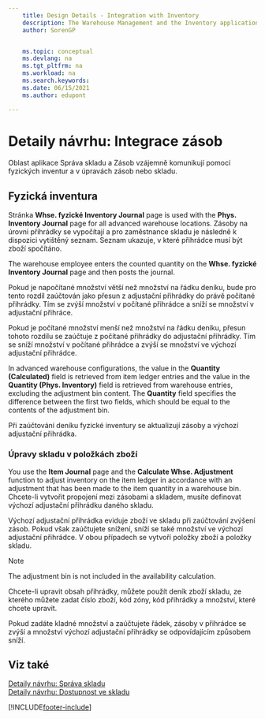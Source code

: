 ```yaml
---
    title: Design Details - Integration with Inventory
    description: The Warehouse Management and the Inventory application area interact with one another in physical inventory and in inventory or warehouse adjustment.
    author: SorenGP


    ms.topic: conceptual
    ms.devlang: na
    ms.tgt_pltfrm: na
    ms.workload: na
    ms.search.keywords:
    ms.date: 06/15/2021
    ms.author: edupont

---
```

# Detaily návrhu: Integrace zásob
Oblast aplikace Správa skladu a Zásob vzájemně komunikují pomocí fyzických inventur a v úpravách zásob nebo skladu.

## Fyzická inventura
Stránka **Whse. fyzické Inventory Journal** page is used with the **Phys. Inventory Journal** page for all advanced warehouse locations. Zásoby na úrovni přihrádky se vypočítají a pro zaměstnance skladu je následně k dispozici vytištěný seznam. Seznam ukazuje, v které přihrádce musí být zboží spočítáno.

The warehouse employee enters the counted quantity on the **Whse. fyzické Inventory Journal** page and then posts the journal.

Pokud je napočítané množství větší než množství na řádku deníku, bude pro tento rozdíl zaúčtován jako přesun z adjustační přihrádky do právě počítané přihrádky. Tím se zvýší množství v počítané přihrádce a sníží se množství v adjustační přihráce.

Pokud je počítané množství menší než množství na řádku deníku, přesun tohoto rozdílu se zaúčtuje z počítané přihrádky do adjustační přihrádky. Tím se sníží množství v počítané přihrádce a zvýší se množství ve výchozí adjustační přihrádce.

In advanced warehouse configurations, the value in the **Quantity (Calculated)** field is retrieved from item ledger entries and the value in the **Quantity (Phys. Inventory)** field is retrieved from warehouse entries, excluding the adjustment bin content. The **Quantity** field specifies the difference between the first two fields, which should be equal to the contents of the adjustment bin.

Při zaúčtování deníku fyzické inventury se aktualizují zásoby a výchozí adjustační přihrádka.

### Úpravy skladu v položkách zboží
You use the **Item Journal** page and the **Calculate Whse. Adjustment** function to adjust inventory on the item ledger in accordance with an adjustment that has been made to the item quantity in a warehouse bin. Chcete-li vytvořit propojení mezi zásobami a skladem, musíte definovat výchozí adjustační přihrádku daného skladu.

Výchozí adjustační přihrádka eviduje zboží ve skladu při zaúčtování zvýšení zásob. Pokud však zaúčtujete snížení, sníží se také množství ve výchozí adjustační přihrádce. V obou případech se vytvoří položky zboží a položky skladu.

> [!NOTE]  
> The adjustment bin is not included in the availability calculation.

Chcete-li upravit obsah přihrádky, můžete použít deník zboží skladu, ze kterého můžete zadat číslo zboží, kód zóny, kód přihrádky a množství, které chcete upravit.

Pokud zadáte kladné množství a zaúčtujete řádek, zásoby v přihrádce se zvýší a množství výchozí adjustační přihrádky se odpovídajícím způsobem sníží.

## Viz také
[Detaily návrhu: Správa skladu](design-details-warehouse-management.md)     
[Detaily návrhu: Dostupnost ve skladu](design-details-availability-in-the-warehouse.md)

[!INCLUDE[footer-include](includes/footer-banner.md)]